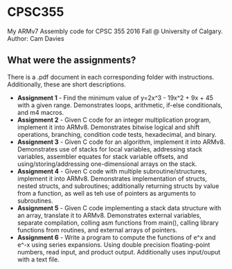 # CPSC355
My ARMv7 Assembly code for CPSC 355 2016 Fall @ University of Calgary.
Author: Cam Davies

## What were the assignments?
There is a .pdf document in each corresponding folder with instructions. Additionally, these are short descriptions.
* **Assignment 1** - Find the minimum value of y=2x^3 - 19x^2 + 9x + 45 with a given range. Demonstrates loops, arithmetic, if-else conditionals, and m4 macros.
* **Assignment 2** - Given C code for an integer multiplication program, implement it into ARMv8. Demonstrates bitwise logical and shift operations, branching, condition code tests, hexadecimal, and binary.
* **Assignment 3** - Given C code for an algorithm, implement it into ARMv8. Demonstrates use of stacks for local variables, addressing stack variables, assembler equates for stack variable offsets, and using/storing/addressing one-dimensional arrays on the stack.
* **Assignment 4** - Given C code with multiple subroutine/structures, implement it into ARMv8. Demonstrates implementation of structs, nested structs, and subroutines; additionally returning structs by value from a function, as well as teh use of pointers as arguments to subroutines.
* **Assignment 5** - Given C code implementing a stack data structure with an array, translate it to ARMv8. Demonstrates external variables, separate compilation, colling asm functions from main(), calling library functions from routines, and external arrays of pointers.
* **Assignment 6** - Write a program to compute the functions of e^x and e^-x using series expansions. Using double precision floating-point numbers, read input, and product output. Additionally uses input/ouput with a text file.
